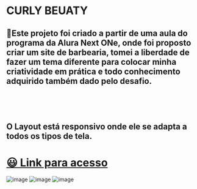 # CURLY BEUATY 

<h2> 👾Este projeto foi criado a partir de uma aula do programa da Alura Next ONe, onde foi proposto criar um site de  barbearia, tomei a liberdade de fazer um tema diferente para colocar minha criatividade em prática e todo conhecimento adquirido também dado pelo desafio. </h2> <br>

<br> <h2> O Layout está responsivo onde ele se adapta a todos os tipos de tela.</h2>



<h1>
<a href="https://maferrs.github.io/Curly-Beauty/curly_beauty/home/index.html"> 😃 Link para acesso </a>
<br></h1>



![image](https://user-images.githubusercontent.com/90789503/189553305-30692a2f-a6ed-42db-8fca-75699c422fc1.png)
![image](https://user-images.githubusercontent.com/90789503/189553312-1614fb64-2ff2-4bbc-9f4e-6b8d97dcf9f7.png)
![image](https://user-images.githubusercontent.com/90789503/189553295-8428272e-9c75-4874-b64e-a5b6e174c0d9.png)
